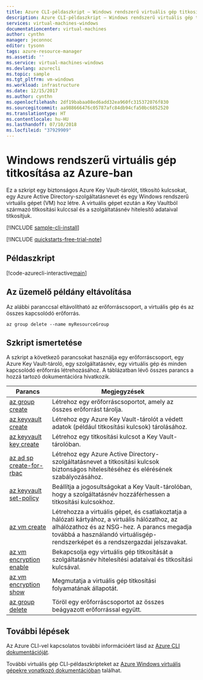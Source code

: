 ```yaml
---
title: Azure CLI-példaszkript – Windows rendszerű virtuális gép titkosítása | Microsoft Docs
description: Azure CLI-példaszkript – Windows rendszerű virtuális gép titkosítása
services: virtual-machines-windows
documentationcenter: virtual-machines
author: cynthn
manager: jeconnoc
editor: tysonn
tags: azure-resource-manager
ms.assetid: ''
ms.service: virtual-machines-windows
ms.devlang: azurecli
ms.topic: sample
ms.tgt_pltfrm: vm-windows
ms.workload: infrastructure
ms.date: 12/15/2017
ms.author: cynthn
ms.openlocfilehash: 2df19babaa08ed6add32ea960fc315372076f830
ms.sourcegitcommit: aa988666476c05787afc84db94cfa50bc6852520
ms.translationtype: HT
ms.contentlocale: hu-HU
ms.lasthandoff: 07/10/2018
ms.locfileid: "37929909"
---
```

# <a name="encrypt-a-windows-virtual-machine-in-azure"></a>Windows rendszerű virtuális gép titkosítása az Azure-ban

Ez a szkript egy biztonságos Azure Key Vault-tárolót, titkosító kulcsokat, egy Azure Active Directory-szolgáltatásnevet és egy Windows rendszerű virtuális gépet (VM) hoz létre. A virtuális gépet ezután a Key Vaultból származó titkosítási kulccsal és a szolgáltatásnév hitelesítő adataival titkosítjuk.

[!INCLUDE [sample-cli-install](../../../includes/sample-cli-install.md)]

[!INCLUDE [quickstarts-free-trial-note](../../../includes/quickstarts-free-trial-note.md)]

## <a name="sample-script"></a>Példaszkript

[!code-azurecli-interactive[main](../../../cli_scripts/virtual-machine/encrypt-disks/encrypt_windows_vm.sh "Encrypt VM disks")]

## <a name="clean-up-deployment"></a>Az üzemelő példány eltávolítása 

Az alábbi paranccsal eltávolítható az erőforráscsoport, a virtuális gép és az összes kapcsolódó erőforrás.

```azurecli
az group delete --name myResourceGroup
```

## <a name="script-explanation"></a>Szkript ismertetése

A szkript a következő parancsokat használja egy erőforráscsoport, egy Azure Key Vault-tároló, egy szolgáltatásnév, egy virtuális gép és minden kapcsolódó erőforrás létrehozásához. A táblázatban lévő összes parancs a hozzá tartozó dokumentációra hivatkozik.

| Parancs | Megjegyzések |
|---|---|
| [az group create](https://docs.microsoft.com/cli/azure/group#az_group_create) | Létrehoz egy erőforráscsoportot, amely az összes erőforrást tárolja. |
| [az keyvault create](https://docs.microsoft.com/cli/azure/keyvault#az_keyvault_create) | Létrehoz egy Azure Key Vault-tárolót a védett adatok (például titkosítási kulcsok) tárolásához. |
| [az keyvault key create](https://docs.microsoft.com/cli/azure/keyvault/key#az_keyvault_key_create) | Létrehoz egy titkosítási kulcsot a Key Vault-tárolóban. |
| [az ad sp create-for-rbac](https://docs.microsoft.com/cli/azure/ad/sp#az_ad_sp_create_for_rbac) | Létrehoz egy Azure Active Directory-szolgáltatásnevet a titkosítási kulcsok biztonságos hitelesítéséhez és elérésének szabályozásához. |
| [az keyvault set-policy](https://docs.microsoft.com/cli/azure/keyvault#az_keyvault_set_policy) | Beállítja a jogosultságokat a Key Vault-tárolóban, hogy a szolgáltatásnév hozzáférhessen a titkosítási kulcsokhoz. |
| [az vm create](https://docs.microsoft.com/cli/azure/vm#az_vm_create) | Létrehozza a virtuális gépet, és csatlakoztatja a hálózati kártyához, a virtuális hálózathoz, az alhálózathoz és az NSG-hez. A parancs megadja továbbá a használandó virtuálisgép-rendszerképet és a rendszergazdai jelszavakat.  |
| [az vm encryption enable](https://docs.microsoft.com/cli/azure/vm/encryption#az_vm_encryption_enable) | Bekapcsolja egy virtuális gép titkosítását a szolgáltatásnév hitelesítési adataival és titkosítási kulcsával. |
| [az vm encryption show](https://docs.microsoft.com/cli/azure/vm/encryption#az_vm_encryption_show) | Megmutatja a virtuális gép titkosítási folyamatának állapotát. |
| [az group delete](https://docs.microsoft.com/cli/azure/vm/extension#az_vm_extension_set) | Töröl egy erőforráscsoportot az összes beágyazott erőforrással együtt. |

## <a name="next-steps"></a>További lépések

Az Azure CLI-vel kapcsolatos további információért lásd az [Azure CLI dokumentációját](https://docs.microsoft.com/cli/azure).

További virtuális gép CLI-példaszkripteket az [Azure Windows virtuális gépekre vonatkozó dokumentációban](../windows/cli-samples.md?toc=%2fazure%2fvirtual-machines%windows%2ftoc.json) találhat.
